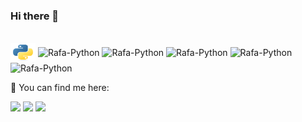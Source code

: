 ### Hi there 👋

<div style="display: inline_block"><br>
  <img align="center" alt="Rafa-Python" height="30" width="40" src="https://raw.githubusercontent.com/devicons/devicon/master/icons/python/python-original.svg">  
  <img align="center" alt="Rafa-Python" height="30" width="40" src="https://cdn.jsdelivr.net/gh/devicons/devicon/icons/pandas/pandas-original.svg">
  <img align="center" alt="Rafa-Python" height="30" width="40"
src="https://cdn.jsdelivr.net/gh/devicons/devicon/icons/numpy/numpy-original.svg">
  <img align="center" alt="Rafa-Python" height="30" width="40" src="https://cdn.jsdelivr.net/gh/devicons/devicon/icons/photoshop/photoshop-plain.svg">
  <img align="center" alt="Rafa-Python" height="30" width="40" src="https://cdn.jsdelivr.net/gh/devicons/devicon/icons/illustrator/illustrator-plain.svg">
  <img align="center" alt="Rafa-Python" height="30" width="40" src="https://cdn.jsdelivr.net/gh/devicons/devicon/icons/canva/canva-original.svg">

</div>
<p>
  
</p>

🍒 You can find me here:
<div> 
 <a href="https://www.linkedin.com/in/beatrizchen/" target="_blank"><img src="https://img.shields.io/badge/-LinkedIn-%230077B5?style=for-the-badge&logo=linkedin&logoColor=white" target="_blank"></a> 
 <a href="https://www.behance.net/biatrizch" target="_blank"><img src="https://img.shields.io/badge/-Behance-blue?style=for-the-badge&logo=behance&logoColor=white"_blank"></a> 
 <a href = "mailto:beatrizchen07@hotmail.com"><img src="https://img.shields.io/badge/Microsoft_Outlook-0078D4?style=for-the-badge&logo=microsoft-outlook&logoColor=white"_blank"></a>
</div>

<div>
<gif height="30" width="40" src = "![gitgif](https://github.com/biatrizch/biatrizch/assets/83125656/bb434f9c-3660-4081-8b77-246348f1050f)" >

</div>



